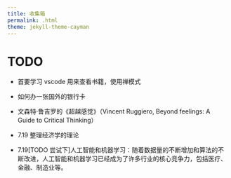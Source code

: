 ```yaml
---
title: 收集箱
permalink: .html
theme: jekyll-theme-cayman
---
```


# TODO
- 首要学习 vscode 用来查看书籍，使用禅模式
- 如何办一张国外的银行卡
- 文森特·鲁吉罗的《超越感觉》（Vincent Ruggiero, Beyond feelings: A Guide to Critical Thinking）

- 7.19 整理经济学的理论 
- 7.19[TODO 尝试下]人工智能和机器学习：随着数据量的不断增加和算法的不断改进，人工智能和机器学习已经成为了许多行业的核心竞争力，包括医疗、金融、制造业等。
